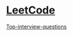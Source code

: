 # [LeetCode](https://leetcode.com/problemset/all/)

[Top-interview-questions](https://leetcode.com/problemset/top-interview-questions/)

